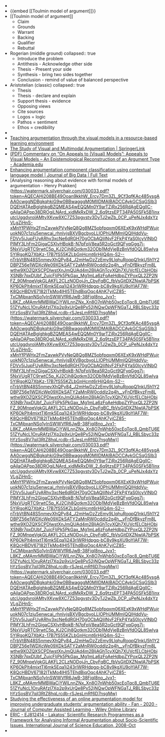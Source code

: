-
- {{embed [[Toulmin model of argument]]}}
- [[Toulmin model of argument]]
	- Claim
	- Grounds
	- Warrant
	- Backing
	- Qualifier
	- Rebuttal
- Rogerian (middle ground)
  collapsed:: true
	- Introduce the problem
	- Antithesis - Acknowledge other side
	- Thesis - Present your side
	- Synthesis - bring two sides together
	- Conclusion - remind of value of balanced perspective
- Aristotelian (classic)
  collapsed:: true
	- Thesis
	- Thesis - declare and explain
	- Support thesis - evidence
	- Opposing views
	- Cite sources
	- Logos = logic
	- Pathos = sentiment
	- Ethos = credibility
-
- [Teaching argumentation through the visual models in a resource-based learning environment](https://www.eduhk.hk/apfslt/v8_issue1/changsn/changsn5.htm)
- [The Study of Visual and Multimodal Argumentation | SpringerLink](https://link.springer.com/article/10.1007/s10503-015-9348-4)
- [(PDF) Commentary on “On Appeals to (Visual) Models”: Appeals to Visual Models – An Epistemological Reconstruction of an Argument Type - Academia.edu](https://www.academia.edu/30560907/Commentary_on_On_Appeals_to_Visual_Models_Appeals_to_Visual_Models_An_Epistemological_Reconstruction_of_an_Argument_Type_In_P_Bondy_L_Benaquista_eds_Argumentation_Objectivity_and_Bias_Proceedings_of_the_11th_OSSA_Conference_2016_Windsor_Canada_U_of_Windsor_2016_)
- [Enhancing argumentation component classification using contextual language model | Journal of Big Data | Full Text](https://journalofbigdata.springeropen.com/articles/10.1186/s40537-021-00490-2)
- [Analysing reasoning about evidence with formal models of argumentation - Henry Prakken](https://watermark.silverchair.com/030033.pdf?token=AQECAHi208BE49Ooan9kkhW_Ercy7Dm3ZL_9Cf3qfKAc485ysgAAA0cwggNDBgkqhkiG9w0BBwagggM0MIIDMAIBADCCAykGCSqGSIb3DQEHATAeBglghkgBZQMEAS4wEQQMn0Y9arTZiRx256RdAgEQgIIC-gAjlaOAPpp38DROgiLNArd_xidMkRxDW_2_6q9tzsEPT34PA50SFk5B1inxutcUggdyroIAMtyXKvw8XC7Z53pgvstv3DyTJ2wZb_0CP_uPeNJx4dxYzVLgZiHnS-xMnYfPWHx2FmZavwkPVyNeQ8Qg8MZ5obfpqxm06XExK9xWHdPWujruokN07c1ziu5enwcai_rhnIvjsBXVBgcbyoLLlOPhUMMmIQQlHddVu-FDVv5iJupFUyARhy3xcNe6dRGH70gOCbAQIilNvF2FkP4YaS0lcyVlNbOPIMY3LhFm2GigaCSXlvHBokB-N7pFpV8ea5R2oGct9QFyqGgg7j-5NxVUgRTC9rwtC5p_KJ2Cjh8Qotkm32ODb1MdVjeBzBnVfdOQL85wIya5YIRgoKQ7XbKz-17B7fS55KZLbGnHcmt6rHjlQ4m-S2--nTrbVtBN48S5nmevXhQPy84_J2mHwDzZzEmy9LlqhuRoqpQ1nkU5h1Y2DBPZ56e1WDXcWe09XDkSATY2aMnRW0cddlz2q4h__yFnDfBkyzFm8Lwthe9XOZQXSCPDlwstXnJmQUAd4m2BljAGhTcyXQh7XUVcfELCbHObjXSNBr7qxDUbf_ZuicFIjPk5PkGax_Mg1mLa6zFoAeHdbpZYPoxQL2ZP2NFZ_90MnpeVgkGLAKFL2CLzNODojJn_CbyFqBC_fbVsGitDXZNwIA7bPSKKP6OkPlt4mjxtTl6mk5Eqa1j243rlWRHdpgq-bC8v9kgXU9oYIAF7W-K8QcHBDV67182ITkMo4lHI5TEhdBiqOqc4AhK7yiCZ85-TxCMjbxanNSo1ylnSWWVfR6JwB-38FjqI8no_Jvx1-L8KZ_oMAmrMMBWaCiYWlLnnZNx_Xn8O7nWhb50xcEoTqc8_QmbTU6E51ZYuNcL1OruRAfzI7Xp2p9xUrQe8Px52jNQwOpWFNGaTJ_RBLSbyc33zhYzSosBV7qjl3RtZ8hqLrcdb-rSJesLmRf6D7nsgMw](https://watermark.silverchair.com/030033.pdf?token=AQECAHi208BE49Ooan9kkhW_Ercy7Dm3ZL_9Cf3qfKAc485ysgAAA0cwggNDBgkqhkiG9w0BBwagggM0MIIDMAIBADCCAykGCSqGSIb3DQEHATAeBglghkgBZQMEAS4wEQQMn0Y9arTZiRx256RdAgEQgIIC-gAjlaOAPpp38DROgiLNArd_xidMkRxDW_2_6q9tzsEPT34PA50SFk5B1inxutcUggdyroIAMtyXKvw8XC7Z53pgvstv3DyTJ2wZb_0CP_uPeNJx4dxYzVLgZiHnS-xMnYfPWHx2FmZavwkPVyNeQ8Qg8MZ5obfpqxm06XExK9xWHdPWujruokN07c1ziu5enwcai_rhnIvjsBXVBgcbyoLLlOPhUMMmIQQlHddVu-FDVv5iJupFUyARhy3xcNe6dRGH70gOCbAQIilNvF2FkP4YaS0lcyVlNbOPIMY3LhFm2GigaCSXlvHBokB-N7pFpV8ea5R2oGct9QFyqGgg7j-5NxVUgRTC9rwtC5p_KJ2Cjh8Qotkm32ODb1MdVjeBzBnVfdOQL85wIya5YIRgoKQ7XbKz-17B7fS55KZLbGnHcmt6rHjlQ4m-S2--nTrbVtBN48S5nmevXhQPy84_J2mHwDzZzEmy9LlqhuRoqpQ1nkU5h1Y2DBPZ56e1WDXcWe09XDkSATY2aMnRW0cddlz2q4h__yFnDfBkyzFm8Lwthe9XOZQXSCPDlwstXnJmQUAd4m2BljAGhTcyXQh7XUVcfELCbHObjXSNBr7qxDUbf_ZuicFIjPk5PkGax_Mg1mLa6zFoAeHdbpZYPoxQL2ZP2NFZ_90MnpeVgkGLAKFL2CLzNODojJn_CbyFqBC_fbVsGitDXZNwIA7bPSKKP6OkPlt4mjxtTl6mk5Eqa1j243rlWRHdpgq-bC8v9kgXU9oYIAF7W-K8QcHBDV67182ITkMo4lHI5TEhdBiqOqc4AhK7yiCZ85-TxCMjbxanNSo1ylnSWWVfR6JwB-38FjqI8no_Jvx1-L8KZ_oMAmrMMBWaCiYWlLnnZNx_Xn8O7nWhb50xcEoTqc8_QmbTU6E51ZYuNcL1OruRAfzI7Xp2p9xUrQe8Px52jNQwOpWFNGaTJ_RBLSbyc33zhYzSosBV7qjl3RtZ8hqLrcdb-rSJesLmRf6D7nsgMw)](https://watermark.silverchair.com/030033.pdf?token=AQECAHi208BE49Ooan9kkhW_Ercy7Dm3ZL_9Cf3qfKAc485ysgAAA0cwggNDBgkqhkiG9w0BBwagggM0MIIDMAIBADCCAykGCSqGSIb3DQEHATAeBglghkgBZQMEAS4wEQQMn0Y9arTZiRx256RdAgEQgIIC-gAjlaOAPpp38DROgiLNArd_xidMkRxDW_2_6q9tzsEPT34PA50SFk5B1inxutcUggdyroIAMtyXKvw8XC7Z53pgvstv3DyTJ2wZb_0CP_uPeNJx4dxYzVLgZiHnS-xMnYfPWHx2FmZavwkPVyNeQ8Qg8MZ5obfpqxm06XExK9xWHdPWujruokN07c1ziu5enwcai_rhnIvjsBXVBgcbyoLLlOPhUMMmIQQlHddVu-FDVv5iJupFUyARhy3xcNe6dRGH70gOCbAQIilNvF2FkP4YaS0lcyVlNbOPIMY3LhFm2GigaCSXlvHBokB-N7pFpV8ea5R2oGct9QFyqGgg7j-5NxVUgRTC9rwtC5p_KJ2Cjh8Qotkm32ODb1MdVjeBzBnVfdOQL85wIya5YIRgoKQ7XbKz-17B7fS55KZLbGnHcmt6rHjlQ4m-S2--nTrbVtBN48S5nmevXhQPy84_J2mHwDzZzEmy9LlqhuRoqpQ1nkU5h1Y2DBPZ56e1WDXcWe09XDkSATY2aMnRW0cddlz2q4h__yFnDfBkyzFm8Lwthe9XOZQXSCPDlwstXnJmQUAd4m2BljAGhTcyXQh7XUVcfELCbHObjXSNBr7qxDUbf_ZuicFIjPk5PkGax_Mg1mLa6zFoAeHdbpZYPoxQL2ZP2NFZ_90MnpeVgkGLAKFL2CLzNODojJn_CbyFqBC_fbVsGitDXZNwIA7bPSKKP6OkPlt4mjxtTl6mk5Eqa1j243rlWRHdpgq-bC8v9kgXU9oYIAF7W-K8QcHBDV67182ITkMo4lHI5TEhdBiqOqc4AhK7yiCZ85-TxCMjbxanNSo1ylnSWWVfR6JwB-38FjqI8no_Jvx1-L8KZ_oMAmrMMBWaCiYWlLnnZNx_Xn8O7nWhb50xcEoTqc8_QmbTU6E51ZYuNcL1OruRAfzI7Xp2p9xUrQe8Px52jNQwOpWFNGaTJ_RBLSbyc33zhYzSosBV7qjl3RtZ8hqLrcdb-rSJesLmRf6D7nsgMw)](https://watermark.silverchair.com/030033.pdf?token=AQECAHi208BE49Ooan9kkhW_Ercy7Dm3ZL_9Cf3qfKAc485ysgAAA0cwggNDBgkqhkiG9w0BBwagggM0MIIDMAIBADCCAykGCSqGSIb3DQEHATAeBglghkgBZQMEAS4wEQQMn0Y9arTZiRx256RdAgEQgIIC-gAjlaOAPpp38DROgiLNArd_xidMkRxDW_2_6q9tzsEPT34PA50SFk5B1inxutcUggdyroIAMtyXKvw8XC7Z53pgvstv3DyTJ2wZb_0CP_uPeNJx4dxYzVLgZiHnS-xMnYfPWHx2FmZavwkPVyNeQ8Qg8MZ5obfpqxm06XExK9xWHdPWujruokN07c1ziu5enwcai_rhnIvjsBXVBgcbyoLLlOPhUMMmIQQlHddVu-FDVv5iJupFUyARhy3xcNe6dRGH70gOCbAQIilNvF2FkP4YaS0lcyVlNbOPIMY3LhFm2GigaCSXlvHBokB-N7pFpV8ea5R2oGct9QFyqGgg7j-5NxVUgRTC9rwtC5p_KJ2Cjh8Qotkm32ODb1MdVjeBzBnVfdOQL85wIya5YIRgoKQ7XbKz-17B7fS55KZLbGnHcmt6rHjlQ4m-S2--nTrbVtBN48S5nmevXhQPy84_J2mHwDzZzEmy9LlqhuRoqpQ1nkU5h1Y2DBPZ56e1WDXcWe09XDkSATY2aMnRW0cddlz2q4h__yFnDfBkyzFm8Lwthe9XOZQXSCPDlwstXnJmQUAd4m2BljAGhTcyXQh7XUVcfELCbHObjXSNBr7qxDUbf_ZuicFIjPk5PkGax_Mg1mLa6zFoAeHdbpZYPoxQL2ZP2NFZ_90MnpeVgkGLAKFL2CLzNODojJn_CbyFqBC_fbVsGitDXZNwIA7bPSKKP6OkPlt4mjxtTl6mk5Eqa1j243rlWRHdpgq-bC8v9kgXU9oYIAF7W-K8QcHBDV67182ITkMo4lHI5TEhdBiqOqc4AhK7yiCZ85-TxCMjbxanNSo1ylnSWWVfR6JwB-38FjqI8no_Jvx1-L8KZ_oMAmrMMBWaCiYWlLnnZNx_Xn8O7nWhb50xcEoTqc8_QmbTU6E51ZYuNcL1OruRAfzI7Xp2p9xUrQe8Px52jNQwOpWFNGaTJ_RBLSbyc33zhYzSosBV7qjl3RtZ8hqLrcdb-rSJesLmRf6D7nsgMw)
- [Studying the effectiveness of an online argumentation model for improving undergraduate students' argumentation ability - Fan - 2020 - Journal of Computer Assisted Learning - Wiley Online Library](https://onlinelibrary.wiley.com/doi/abs/10.1111/jcal.12420)
- [ERIC - EJ812414 - Lakatos' Scientific Research Programmes as a Framework for Analysing Informal Argumentation about Socio-Scientific Issues, International Journal of Science Education, 2008-Oct](https://eric.ed.gov/?q=Lakatos&id=EJ812414)
-